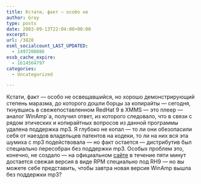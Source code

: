 ```yaml
---
title: Кстати, факт — особо не
author: Gray
type: posts
date: 2003-09-13T22:04:08+00:00
excerpt:
url: /3828
esml_socialcount_LAST_UPDATED:
  - 1497208086
essb_cache_expire:
  - 1614564797
categories:
  - Uncategorized

---
```








Кстати, факт &#8212; особо не освещавшийся, но хорошо демонстрирующий степень маразма, до которого дошли борцы за копирайты &#8212; сегодня, ткнувшись в свежепоставленном RedHat 9 в XMMS &#8212; это плеер &#8212; аналог WinAmp\`а, получил ответ, из которого следовало, что в связи с рядом этических и копирайтных вопросов из данной программы удалена поддержка mp3. Я глубоко не копал &#8212; то ли они обезопасили себя от наездов владельцев патентов на кодеки, то ли на них вся эта шумиха с mp3 подействовала &#8212; но факт остается &#8212; дистрибутив был специально пересобран без поддержки mp3. Особых проблем это, конечно, не создало &#8212; на официальном <a href="http://www.xmms.org" target="_blank">сайте</a> в течение пяти минут достается свежая версия в виде RPM специально под RH9 &#8212; но вы можете себе представить, чтобы завтра новая версия WinAmp вышла без поддержки mp3?